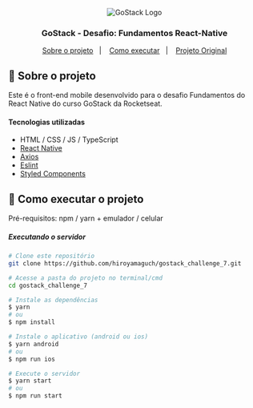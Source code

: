 <p align="center">
  <img alt="GoStack Logo" src="https://github.com/hiroyamaguch/assets/blob/de8f5bb7126d7a27664f154dfdaffa782d36b38d/gostack/gostack.png">
</p>

<h3 align="center">
  GoStack - Desafio: Fundamentos React-Native
</h3>

<p align="center">
  <a href="#memo-sobre-o-projeto">Sobre o projeto</a>&nbsp;&nbsp;&nbsp;|&nbsp;&nbsp;&nbsp;
  <a href="#rocket-como-executar-o-projeto">Como executar</a>&nbsp;&nbsp;&nbsp;|&nbsp;&nbsp;&nbsp;
  <a href="https://github.com/rocketseat-education/bootcamp-gostack-desafios/tree/master/desafio-fundamentos-react-native">Projeto Original</a>
</p>

## :memo: Sobre o projeto
Este é o front-end mobile desenvolvido para o desafio Fundamentos do React Native do curso GoStack da Rocketseat.
#### Tecnologias utilizadas
- HTML / CSS / JS / TypeScript
- [React Native](https://reactnative.dev/)
- [Axios](https://github.com/axios/axios)
- [Eslint](https://eslint.org/)
- [Styled Components](https://styled-components.com/)

## :rocket: Como executar o projeto
Pré-requisitos: npm / yarn + emulador / celular

##### Executando o servidor
```bash
# Clone este repositório
git clone https://github.com/hiroyamaguch/gostack_challenge_7.git

# Acesse a pasta do projeto no terminal/cmd
cd gostack_challenge_7

# Instale as dependências
$ yarn
# ou
$ npm install

# Instale o aplicativo (android ou ios)
$ yarn android
# ou
$ npm run ios

# Execute o servidor
$ yarn start
# ou
$ npm run start
```
